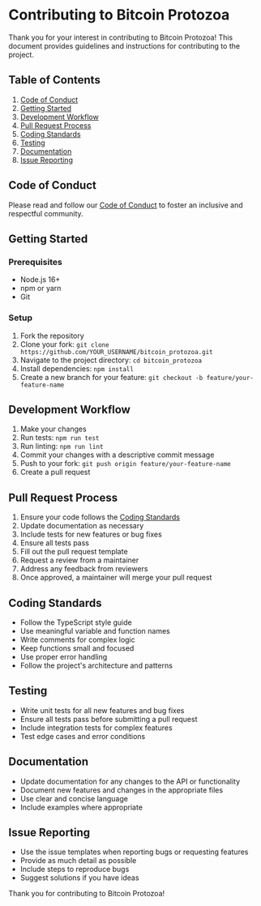 # Contributing to Bitcoin Protozoa

Thank you for your interest in contributing to Bitcoin Protozoa! This document provides guidelines and instructions for contributing to the project.

## Table of Contents

1. [Code of Conduct](#code-of-conduct)
2. [Getting Started](#getting-started)
3. [Development Workflow](#development-workflow)
4. [Pull Request Process](#pull-request-process)
5. [Coding Standards](#coding-standards)
6. [Testing](#testing)
7. [Documentation](#documentation)
8. [Issue Reporting](#issue-reporting)

## Code of Conduct

Please read and follow our [Code of Conduct](CODE_OF_CONDUCT.md) to foster an inclusive and respectful community.

## Getting Started

### Prerequisites

- Node.js 16+
- npm or yarn
- Git

### Setup

1. Fork the repository
2. Clone your fork: `git clone https://github.com/YOUR_USERNAME/bitcoin_protozoa.git`
3. Navigate to the project directory: `cd bitcoin_protozoa`
4. Install dependencies: `npm install`
5. Create a new branch for your feature: `git checkout -b feature/your-feature-name`

## Development Workflow

1. Make your changes
2. Run tests: `npm run test`
3. Run linting: `npm run lint`
4. Commit your changes with a descriptive commit message
5. Push to your fork: `git push origin feature/your-feature-name`
6. Create a pull request

## Pull Request Process

1. Ensure your code follows the [Coding Standards](#coding-standards)
2. Update documentation as necessary
3. Include tests for new features or bug fixes
4. Ensure all tests pass
5. Fill out the pull request template
6. Request a review from a maintainer
7. Address any feedback from reviewers
8. Once approved, a maintainer will merge your pull request

## Coding Standards

- Follow the TypeScript style guide
- Use meaningful variable and function names
- Write comments for complex logic
- Keep functions small and focused
- Use proper error handling
- Follow the project's architecture and patterns

## Testing

- Write unit tests for all new features and bug fixes
- Ensure all tests pass before submitting a pull request
- Include integration tests for complex features
- Test edge cases and error conditions

## Documentation

- Update documentation for any changes to the API or functionality
- Document new features and changes in the appropriate files
- Use clear and concise language
- Include examples where appropriate

## Issue Reporting

- Use the issue templates when reporting bugs or requesting features
- Provide as much detail as possible
- Include steps to reproduce bugs
- Suggest solutions if you have ideas

Thank you for contributing to Bitcoin Protozoa!
